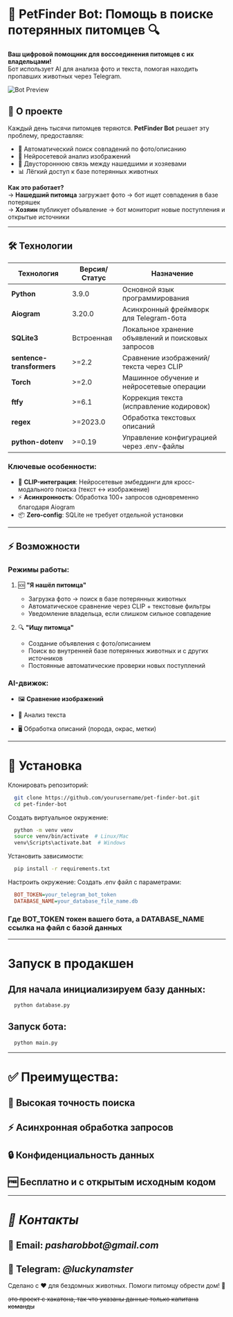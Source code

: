 # 🐾 PetFinder Bot: Помощь в поиске потерянных питомцев 🔍

**Ваш цифровой помощник для воссоединения питомцев с их владельцами!**  
Бот использует AI для анализа фото и текста, помогая находить пропавших животных через Telegram.

![Bot Preview](https://via.placeholder.com/800x400.png?text=Pet+Finder+Bot+Preview)

## 🌟 О проекте

Каждый день тысячи питомцев теряются. **PetFinder Bot** решает эту проблему, предоставляя:

- 🤖 Автоматический поиск совпадений по фото/описанию
- 📸 Нейросетевой анализ изображений
- 🔄 Двустороннюю связь между нашедшими и хозяевами
- 📊 Лёгкий доступ к базе потерянных животных

**Как это работает?**  
→ **Нашедший питомца** загружает фото → бот ищет совпадения в базе потеряшек  
→ **Хозяин** публикует объявление → бот мониторит новые поступления и открытые источники

---

## 🛠 Технологии

| Технология                | Версия/Статус | Назначение                                         |
|---------------------------|---------------|----------------------------------------------------|
| **Python**                | 3.9.0         | Основной язык программирования                     |
| **Aiogram**               | 3.20.0        | Асинхронный фреймворк для Telegram-бота            |
| **SQLite3**               | Встроенная    | Локальное хранение объявлений и поисковых запросов |
| **sentence-transformers** | >=2.2         | Сравнение изображений/текста через CLIP            |
| **Torch**                 | >=2.0         | Машинное обучение и нейросетевые операции          |
| **ftfy**                  | >=6.1         | Коррекция текста (исправление кодировок)           |
| **regex**                 | >=2023.0      | Обработка текстовых описаний                       |
| **python-dotenv**         | >=0.19        | Управление конфигурацией через .env-файлы          |

### Ключевые особенности:

- 🧩 **CLIP-интеграция**: Нейросетевые эмбеддинги для кросс-модального поиска (текст ↔ изображение)
- ⚡ **Асинхронность**: Обработка 100+ запросов одновременно благодаря Aiogram
- 📦 **Zero-config**: SQLite не требует отдельной установки

---

## ⚡️ Возможности

### Режимы работы:

1. 🆘 **"Я нашёл питомца"**
    - Загрузка фото → поиск в базе потерянных животных
    - Автоматическое сравнение через CLIP + текстовые фильтры
    - Уведомление владельца, если слишком сильное совпадение

2. 🔍 **"Ищу питомца"**
    - Создание объявления с фото/описанием
    - Поиск во внутренней базе потерянных животных и с других источников
    - Постоянные автоматические проверки новых поступлений

### AI-движок:

- 🖼 **Сравнение изображений**


- 📝 Анализ текста
- 🖥️ Обработка описаний (порода, окрас, метки)
___
# 🚀 Установка
Клонировать репозиторий:

```bash
  git clone https://github.com/yourusername/pet-finder-bot.git
  cd pet-finder-bot
```

Создать виртуальное окружение:

```bash
  python -m venv venv
  source venv/bin/activate  # Linux/Mac
  venv\Scripts\activate.bat  # Windows
```

Установить зависимости:

```bash
  pip install -r requirements.txt
```
Настроить окружение: Создать .env файл с параметрами:


```ini
  BOT_TOKEN=your_telegram_bot_token
  DATABASE_NAME=your_database_file_name.db
```

### Где BOT_TOKEN токен вашего бота, а DATABASE_NAME ссылка на файл с базой данных
___
# Запуск в продакшен

## Для начала инициализируем базу данных:
```bash
  python database.py
```
## Запуск бота:
``` bash
  python main.py
```
---
# ✅ Преимущества:
## 🎯 Высокая точность поиска

## ⚡️ Асинхронная обработка запросов

## 🔒 Конфиденциальность данных

## 🆓 Бесплатно и с открытым исходным кодом

---
# _🤝 Контакты_


## 📧 Email: ___pasharobbot@gmail.com___
## 💬 Telegram: ___@luckynamster___

Сделано с ❤️ для бездомных животных. Помоги питомцу обрести дом! 🏡

~~это проект с хакатона, так что указаны данные только капитана команды~~